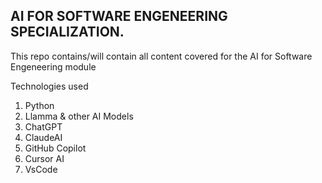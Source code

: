 ## AI FOR SOFTWARE ENGENEERING SPECIALIZATION.

This repo contains/will contain all content covered for the AI for Software Engeneering module

Technologies used

1. Python
2. Llamma & other AI Models
3. ChatGPT
4. ClaudeAI
5. GitHub Copilot
6. Cursor AI
7. VsCode
